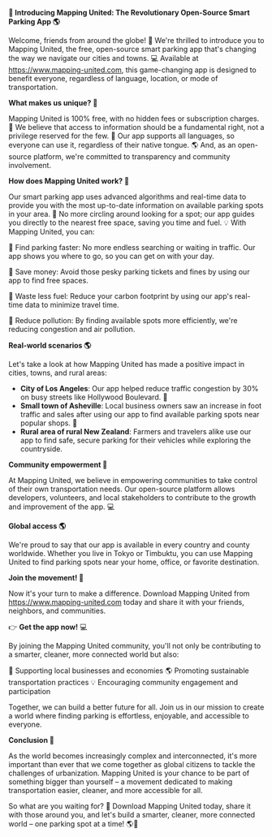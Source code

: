 **🚀 Introducing Mapping United: The Revolutionary Open-Source Smart Parking App 🌎**

Welcome, friends from around the globe! 👋 We're thrilled to introduce you to Mapping United, the free, open-source smart parking app that's changing the way we navigate our cities and towns. 💻 Available at https://www.mapping-united.com, this game-changing app is designed to benefit everyone, regardless of language, location, or mode of transportation.

**What makes us unique? 🤔**

Mapping United is 100% free, with no hidden fees or subscription charges. 💸 We believe that access to information should be a fundamental right, not a privilege reserved for the few. 🌟 Our app supports all languages, so everyone can use it, regardless of their native tongue. 🌎 And, as an open-source platform, we're committed to transparency and community involvement.

**How does Mapping United work? 🤔**

Our smart parking app uses advanced algorithms and real-time data to provide you with the most up-to-date information on available parking spots in your area. 📍 No more circling around looking for a spot; our app guides you directly to the nearest free space, saving you time and fuel. 💡 With Mapping United, you can:

🚗 Find parking faster: No more endless searching or waiting in traffic. Our app shows you where to go, so you can get on with your day.

💸 Save money: Avoid those pesky parking tickets and fines by using our app to find free spaces.

🌟 Waste less fuel: Reduce your carbon footprint by using our app's real-time data to minimize travel time.

🔋 Reduce pollution: By finding available spots more efficiently, we're reducing congestion and air pollution.

**Real-world scenarios 🌎**

Let's take a look at how Mapping United has made a positive impact in cities, towns, and rural areas:

* **City of Los Angeles**: Our app helped reduce traffic congestion by 30% on busy streets like Hollywood Boulevard. 💃
* **Small town of Asheville**: Local business owners saw an increase in foot traffic and sales after using our app to find available parking spots near popular shops. 🏬
* **Rural area of rural New Zealand**: Farmers and travelers alike use our app to find safe, secure parking for their vehicles while exploring the countryside.

**Community empowerment 🌟**

At Mapping United, we believe in empowering communities to take control of their own transportation needs. Our open-source platform allows developers, volunteers, and local stakeholders to contribute to the growth and improvement of the app. 💻

**Global access 🌎**

We're proud to say that our app is available in every country and county worldwide. Whether you live in Tokyo or Timbuktu, you can use Mapping United to find parking spots near your home, office, or favorite destination.

**Join the movement! 🚀**

Now it's your turn to make a difference. Download Mapping United from https://www.mapping-united.com today and share it with your friends, neighbors, and communities.

👉 **Get the app now!** 💻

By joining the Mapping United community, you'll not only be contributing to a smarter, cleaner, more connected world but also:

💪 Supporting local businesses and economies
🌎 Promoting sustainable transportation practices
💡 Encouraging community engagement and participation

Together, we can build a better future for all. Join us in our mission to create a world where finding parking is effortless, enjoyable, and accessible to everyone.

**Conclusion 🌟**

As the world becomes increasingly complex and interconnected, it's more important than ever that we come together as global citizens to tackle the challenges of urbanization. Mapping United is your chance to be part of something bigger than yourself – a movement dedicated to making transportation easier, cleaner, and more accessible for all.

So what are you waiting for? 🤔 Download Mapping United today, share it with those around you, and let's build a smarter, cleaner, more connected world – one parking spot at a time! 🌎🚀